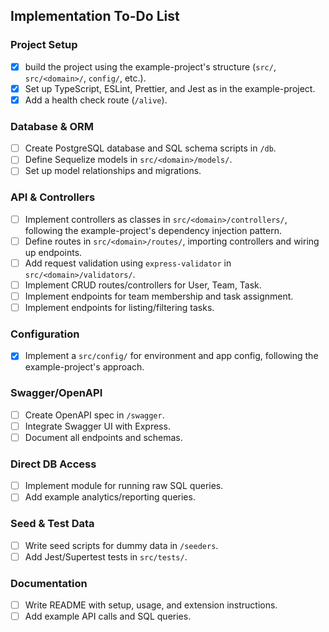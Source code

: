 ## Implementation To-Do List

### Project Setup
- [x] build the project using the example-project's structure (`src/`, `src/<domain>/`, `config/`, etc.).
- [x] Set up TypeScript, ESLint, Prettier, and Jest as in the example-project.
- [x] Add a health check route (`/alive`).

### Database & ORM
- [ ] Create PostgreSQL database and SQL schema scripts in `/db`.
- [ ] Define Sequelize models in `src/<domain>/models/`.
- [ ] Set up model relationships and migrations.

### API & Controllers
- [ ] Implement controllers as classes in `src/<domain>/controllers/`, following the example-project's dependency injection pattern.
- [ ] Define routes in `src/<domain>/routes/`, importing controllers and wiring up endpoints.
- [ ] Add request validation using `express-validator` in `src/<domain>/validators/`.
- [ ] Implement CRUD routes/controllers for User, Team, Task.
- [ ] Implement endpoints for team membership and task assignment.
- [ ] Implement endpoints for listing/filtering tasks.

### Configuration
- [x] Implement a `src/config/` for environment and app config, following the example-project's approach.

### Swagger/OpenAPI
- [ ] Create OpenAPI spec in `/swagger`.
- [ ] Integrate Swagger UI with Express.
- [ ] Document all endpoints and schemas.

### Direct DB Access
- [ ] Implement module for running raw SQL queries.
- [ ] Add example analytics/reporting queries.

### Seed & Test Data
- [ ] Write seed scripts for dummy data in `/seeders`.
- [ ] Add Jest/Supertest tests in `src/tests/`.

### Documentation
- [ ] Write README with setup, usage, and extension instructions.
- [ ] Add example API calls and SQL queries.
